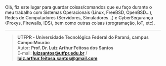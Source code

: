 Olá, fiz este lugar para guardar coisas/comandos que eu faço durante o meu trabalho com Sistemas Operacionais (Linux, FreeBSD, OpenBSD...), Redes de Computadores (Servidores, Simuladores...) e CyberSegurança (Proxys, Firewalls, IDS), bem como outras coisas (programação, IoT, etc).

-----------------------

>**UTFPR - Universidade Tecnológica Federal do Paraná, campus Campo Mourão**  
>Autor: **Prof. Dr. Luiz Arthur Feitosa dos Santos**  
>E-mail: **<luizsantos@utfpr.edu.br>** / **<luiz.arthur.feitosa.santos@gmail.com>**  



